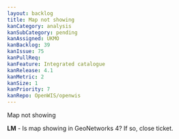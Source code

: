 ```yaml
---
layout: backlog
title: Map not showing
kanCategory: analysis
kanSubCategory: pending
kanAssigned: UKMO
kanBacklog: 39
kanIssue: 75
kanPullReq:
kanFeature: Integrated catalogue
kanRelease: 4.1
kanMetric: 2
kanSize: 1
kanPriority: 7
kanRepo: OpenWIS/openwis
---
```

Map not showing

**LM** - Is map showing in GeoNetworks 4?  If so, close ticket.